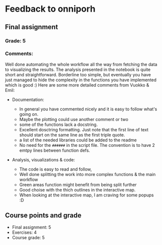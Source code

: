 

# Feedback to onniporh

## Final assignment 

### Grade: 5

### Comments:

Well done automating the whole workflow all the way from fetching the data to visualizing the results. The analysis presented in the notebook is quite short and straightforward. Borderline too simple, but eventually you have just managed to hide the complexity in the functions you have implemented which is good :) Here are some more detailed comments from Vuokko & Emil: 

- Documentation:
    - In general you have commented nicely and it is easy to follow what's going on. 
    - Maybe the plotting could use another comment or two 
    - some of the functions lack a docstring. 
    - Excellent dosctring formatting. Just note that the first line of text should start on the same line as the first triple quote. 
    - a list of the needed libraries could be added to the readme
    - No need for the `######` in the script file. The convention is to have 2 emtpy lines between function defs.


- Analysis, visualizations & code: 
    - The code is easy to read and follow, 
    - Well done splitting the work into more complex functions & the main workflow
    - Green areas function might benefit from being split further
    - Good choise with the thich outlines in the interactive map. 
    - When looking at the interactive map, I am craving for some popups :D
  

## Course points and grade

- Final assignment: 5
- Exercises: 4
- Course grade: 5



